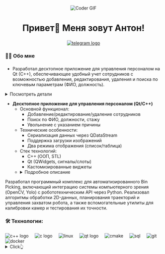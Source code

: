 <br clear="both">

<div align="center">
<img alt="Coder GIF" height=250 width=350 src="https://jimmyhoe.com/images/giphy-2.gif" />
</div>

###

<h1 align="center">Привет👋 Меня зовут Антон!</h1>

###

<div align="center">
  <a href="https://t.me/antonk_prog" target="_blank">
    <img src="https://img.shields.io/static/v1?message=Telegram&logo=telegram&label=&color=2CA5E0&logoColor=white&labelColor=&style=for-the-badge" height="25" alt="telegram logo"  />
  </a>
</div>

###

<h3 align="left">👩‍💻  Обо мне</h3>

###

- Разработал десктопное приложение для управления персоналом на Qt (C++), обеспечивающее удобный учет сотрудников с возможностью добавления, редактирования, удаления и поиска по ключевым параметрам (ФИО, должность).
<details>
  <summary>Посмотреть детали</summary>
  <div align="center">
  <p>Десктоп-приложение на C++ с использованием Qt Framework для управления базой данных сотрудников. Включает функции добавления, редактирования, удаления и поиска записей с возможностью фильтрации по различным полям (ФИО, должность, стаж), а также увольнения с указанием причины. Реализована сериализация данных через QDataStream, поддержка загрузки изображений и два режима отображения (список/таблица). Стек технологий: C++ (ООП, STL), Qt (QWidgets, сигналы/слоты, QListWidget, QLineEdit, QDateEdit), кастомизированные виджеты. Проект демонстрирует навыки разработки GUI-приложений, работы с данными и событиями, а также применения паттернов проектирования в рамках Qt. Подходит для вакансий C++/Qt Developer.</p>
  <img alt="Coder GIF" height=479 width=800 src="qt_example.gif" />
  </div>
</details>

<ul>
  <li>
    <strong>Десктопное приложение для управления персоналом (Qt/C++)</strong>
    <ul>
      <li>Основной функционал:
        <ul>
          <li>Добавление/редактирование/удаление сотрудников</li>
          <li>Поиск по ФИО, должности, стажу</li>
          <li>Увольнение с указанием причины</li>
        </ul>
      </li>
      <li>Технические особенности:
        <ul>
          <li>Сериализация данных через QDataStream</li>
          <li>Поддержка загрузки изображений</li>
          <li>Два режима отображения (список/таблица)</li>
        </ul>
      </li>
      <li>Стек технологий:
        <ul>
          <li>C++ (ООП, STL)</li>
          <li>Qt (QWidgets, сигналы/слоты)</li>
          <li>Кастомизированные виджеты</li>
        </ul>
      </li>
      <li>
        <details>
          <summary>Подробное описание</summary>
          <div>
            <p>Десктоп-приложение на C++ с использованием Qt Framework для управления базой данных сотрудников. Включает функции добавления, редактирования, удаления и поиска записей с возможностью фильтрации по различным полям.</p>
            <div align="center">
              <img alt="Демонстрация приложения" height="300" src="qt_example.gif">
              <p>Демонстрация работы приложения</p>
            </div>
          </div>
        </details>
      </li>
    </ul>
  </li>
</ul>


Разработал программный комплекс для автоматизированного Bin Picking, включающий интеграцию системы компьютерного зрения (OpenCV, Yolo) с робототехническим API через Python. Реализовал алгоритмы обработки 2D-данных, планирования траекторий и управления захватом робота, а также вспомогательные утилиты для калибровки камер и тестирования их точности.


###

<h3 align="left">🛠 Технологии:</h3>

###

<div align="left">

  <img src="https://cdn.worldvectorlogo.com/logos/c.svg" height="40" alt="c++ logo"  />
  <img width="12" />
  <img src="https://upload.wikimedia.org/wikipedia/commons/1/18/C_Programming_Language.svg" height="40" alt="c logo"  />
  <img width="12" />
  <img src="https://cdn.worldvectorlogo.com/logos/linux.svg" height="40" alt="linux"  />
  <img width="12" />  
  <img src="https://www.svgrepo.com/show/354243/qt.svg" height="40" alt="qt logo"  />
  <img width="12" />
  <img src="https://www.vectorlogo.zone/logos/cmake/cmake-ar21.svg" height="40" alt="cmake"  />
  <img width="12" />
  <img src="https://www.svgrepo.com/show/331760/sql-database-generic.svg" height="40" alt="sql"  />
  <img width="12" />
  <img src="https://cdn.worldvectorlogo.com/logos/git.svg" height="40" alt="git"  />
  <img width="12" />
  <img src="https://cdn.worldvectorlogo.com/logos/docker.svg" height="40" alt="docker"  />
  <img width="12" />
  
</div>

<details>
  <summary>Click👆</summary>
  <pre>
  🤷‍♂️
  </pre>
</details>

###
